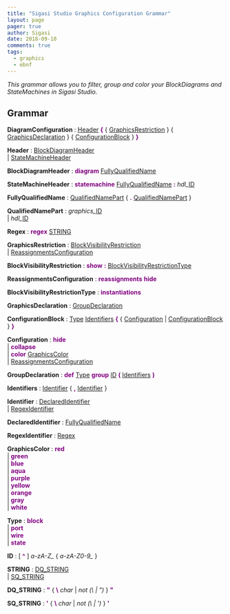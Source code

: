 ```yaml
---
title: "Sigasi Studio Graphics Configuration Grammar"
layout: page
pager: true
author: Sigasi
date: 2018-09-10
comments: true
tags:
  - graphics
  - ebnf
---
```

<em>This grammar allows you to filter, group and color your BlockDiagrams and StateMachines in Sigasi Studio.</em>  
## Grammar
  
<a name="DiagramConfiguration"></a>**DiagramConfiguration**
:  <a href="#Header">Header</a> <font color="purple"><b>{</b></font>  { <a href="#GraphicsRestriction">GraphicsRestriction</a> }   { <a href="#GraphicsDeclaration">GraphicsDeclaration</a> }   { <a href="#ConfigurationBlock">ConfigurationBlock</a> }  <font color="purple"><b>}</b></font>
  
<a name="Header"></a>**Header**
:  <a href="#BlockDiagramHeader">BlockDiagramHeader</a>  
        | <a href="#StateMachineHeader">StateMachineHeader</a>
  
<a name="BlockDiagramHeader"></a>**BlockDiagramHeader**
:  <font color="purple"><b>diagram</b></font> <a href="#FullyQualifiedName">FullyQualifiedName</a>
  
<a name="StateMachineHeader"></a>**StateMachineHeader**
:  <font color="purple"><b>statemachine</b></font> <a href="#FullyQualifiedName">FullyQualifiedName</a> <font color="purple"><b>:</b></font> <em>hdl\_</em><a href="#ID">ID</a>
  
<a name="FullyQualifiedName"></a>**FullyQualifiedName**
:  <a href="#QualifiedNamePart">QualifiedNamePart</a>  { <font color="purple"><b>.</b></font> <a href="#QualifiedNamePart">QualifiedNamePart</a> }
  
<a name="QualifiedNamePart"></a>**QualifiedNamePart**
:  <em>graphics\_</em><a href="#ID">ID</a>  
        | <em>hdl\_</em><a href="#ID">ID</a>
  
<a name="Regex"></a>**Regex**
:  <font color="purple"><b>regex</b></font> <a href="#STRING">STRING</a>
  
<a name="GraphicsRestriction"></a>**GraphicsRestriction**
:  <a href="#BlockVisibilityRestriction">BlockVisibilityRestriction</a>  
        | <a href="#ReassignmentsConfiguration">ReassignmentsConfiguration</a>
  
<a name="BlockVisibilityRestriction"></a>**BlockVisibilityRestriction**
:  <font color="purple"><b>show</b></font> <font color="purple"><b>:</b></font> <a href="#BlockVisibilityRestrictionType">BlockVisibilityRestrictionType</a>
  
<a name="ReassignmentsConfiguration"></a>**ReassignmentsConfiguration**
:  <font color="purple"><b>reassignments</b></font> <font color="purple"><b>hide</b></font>
  
<a name="BlockVisibilityRestrictionType"></a>**BlockVisibilityRestrictionType**
:  <font color="purple"><b>instantiations</b></font>
  
<a name="GraphicsDeclaration"></a>**GraphicsDeclaration**
:  <a href="#GroupDeclaration">GroupDeclaration</a>
  
<a name="ConfigurationBlock"></a>**ConfigurationBlock**
:  <a href="#Type">Type</a> <a href="#Identifiers">Identifiers</a> <font color="purple"><b>{</b></font>  { <a href="#Configuration">Configuration</a> | <a href="#ConfigurationBlock">ConfigurationBlock</a> }  <font color="purple"><b>}</b></font>
  
<a name="Configuration"></a>**Configuration**
:  <font color="purple"><b>hide</b></font>  
        | <font color="purple"><b>collapse</b></font>  
        | <font color="purple"><b>color</b></font> <a href="#GraphicsColor">GraphicsColor</a>  
        | <a href="#ReassignmentsConfiguration">ReassignmentsConfiguration</a>
  
<a name="GroupDeclaration"></a>**GroupDeclaration**
:  <font color="purple"><b>def</b></font> <a href="#Type">Type</a> <font color="purple"><b>group</b></font> <a href="#ID">ID</a> <font color="purple"><b>(</b></font> <a href="#Identifiers">Identifiers</a> <font color="purple"><b>)</b></font>
  
<a name="Identifiers"></a>**Identifiers**
:  <a href="#Identifier">Identifier</a>  { <font color="purple"><b>,</b></font> <a href="#Identifier">Identifier</a> }
  
<a name="Identifier"></a>**Identifier**
:  <a href="#DeclaredIdentifier">DeclaredIdentifier</a>  
        | <a href="#RegexIdentifier">RegexIdentifier</a>
  
<a name="DeclaredIdentifier"></a>**DeclaredIdentifier**
:  <a href="#FullyQualifiedName">FullyQualifiedName</a>
  
<a name="RegexIdentifier"></a>**RegexIdentifier**
:  <a href="#Regex">Regex</a>
  
<a name="GraphicsColor"></a>**GraphicsColor**
:  <font color="purple"><b>red</b></font>  
        | <font color="purple"><b>green</b></font>  
        | <font color="purple"><b>blue</b></font>  
        | <font color="purple"><b>aqua</b></font>  
        | <font color="purple"><b>purple</b></font>  
        | <font color="purple"><b>yellow</b></font>  
        | <font color="purple"><b>orange</b></font>  
        | <font color="purple"><b>gray</b></font>  
        | <font color="purple"><b>white</b></font>
  
<a name="Type"></a>**Type**
:  <font color="purple"><b>block</b></font>  
        | <font color="purple"><b>port</b></font>  
        | <font color="purple"><b>wire</b></font>  
        | <font color="purple"><b>state</b></font>
  
<a name="ID"></a>**ID**
:  \[ <font color="purple"><b>^</b></font> ]  <em>a-zA-Z\_</em> { <em>a-zA-Z0-9\_</em> }
  
<a name="STRING"></a>**STRING**
:  <a href="#DQ_STRING">DQ\_STRING</a>  
        | <a href="#SQ_STRING">SQ\_STRING</a>
  
<a name="DQ_STRING"></a>**DQ\_STRING**
:  <font color="purple"><b>"</b></font>  { <font color="purple"><b>\\</b></font> <em>char</em> | <em>not (\ | ")</em> }  <font color="purple"><b>"</b></font>
  
<a name="SQ_STRING"></a>**SQ\_STRING**
:  <font color="purple"><b>'</b></font>  { <font color="purple"><b>\\</b></font> <em>char</em> | <em>not (\ | ')</em> }  <font color="purple"><b>'</b></font>
